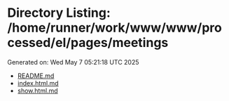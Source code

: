 # Directory Listing: /home/runner/work/www/www/processed/el/pages/meetings
Generated on: Wed May  7 05:21:18 UTC 2025

- [README.md](README.md)
- [index.html.md](index.html.md)
- [show.html.md](show.html.md)
